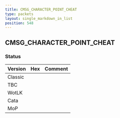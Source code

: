 ```yaml
---
title: CMSG_CHARACTER_POINT_CHEAT
type: packets
layout: single_markdown_in_list
position: 548
---
```


## CMSG_CHARACTER_POINT_CHEAT

### Status

Version | Hex | Comment
---------- | ---------- | ---------- 
Classic |  |  
TBC |  |  
WotLK |  |  
Cata |  |  
MoP |  |  